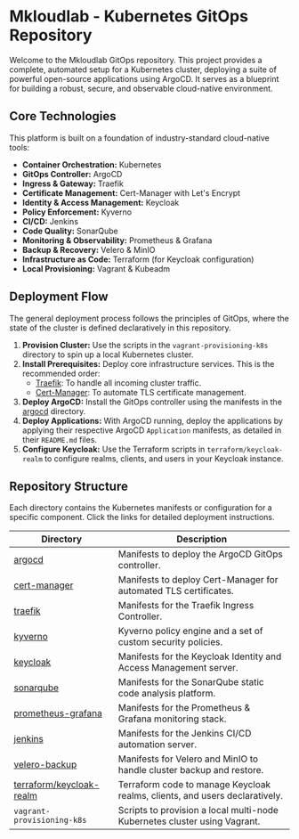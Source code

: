 # Mkloudlab - Kubernetes GitOps Repository

Welcome to the Mkloudlab GitOps repository. This project provides a complete, automated setup for a Kubernetes cluster, deploying a suite of powerful open-source applications using ArgoCD. It serves as a blueprint for building a robust, secure, and observable cloud-native environment.

## Core Technologies

This platform is built on a foundation of industry-standard cloud-native tools:

-   **Container Orchestration:** Kubernetes
-   **GitOps Controller:** ArgoCD
-   **Ingress & Gateway:** Traefik
-   **Certificate Management:** Cert-Manager with Let's Encrypt
-   **Identity & Access Management:** Keycloak
-   **Policy Enforcement:** Kyverno
-   **CI/CD:** Jenkins
-   **Code Quality:** SonarQube
-   **Monitoring & Observability:** Prometheus & Grafana
-   **Backup & Recovery:** Velero & MinIO
-   **Infrastructure as Code:** Terraform (for Keycloak configuration)
-   **Local Provisioning:** Vagrant & Kubeadm

## Deployment Flow

The general deployment process follows the principles of GitOps, where the state of the cluster is defined declaratively in this repository.

1.  **Provision Cluster:** Use the scripts in the `vagrant-provisioning-k8s` directory to spin up a local Kubernetes cluster.
2.  **Install Prerequisites:** Deploy core infrastructure services. This is the recommended order:
    -   [Traefik](./traefik/README.md): To handle all incoming cluster traffic.
    -   [Cert-Manager](./cert-manager/README.md): To automate TLS certificate management.
3.  **Deploy ArgoCD:** Install the GitOps controller using the manifests in the [argocd](./argocd/README.md) directory.
4.  **Deploy Applications:** With ArgoCD running, deploy the applications by applying their respective ArgoCD `Application` manifests, as detailed in their `README.md` files.
5.  **Configure Keycloak:** Use the Terraform scripts in `terraform/keycloak-realm` to configure realms, clients, and users in your Keycloak instance.

## Repository Structure

Each directory contains the Kubernetes manifests or configuration for a specific component. Click the links for detailed deployment instructions.

| Directory                               | Description                                                                        |
| --------------------------------------- | ---------------------------------------------------------------------------------- |
| [argocd](./argocd/)                     | Manifests to deploy the ArgoCD GitOps controller.                                  |
| [cert-manager](./cert-manager/)         | Manifests to deploy Cert-Manager for automated TLS certificates.                   |
| [traefik](./traefik/)                   | Manifests for the Traefik Ingress Controller.                                      |
| [kyverno](./kyverno/)                   | Kyverno policy engine and a set of custom security policies.                       |
| [keycloak](./keycloak/)                 | Manifests for the Keycloak Identity and Access Management server.                  |
| [sonarqube](./sonarqube/)               | Manifests for the SonarQube static code analysis platform.                         |
| [prometheus-grafana](./prometheux&grafana/) | Manifests for the Prometheus & Grafana monitoring stack.                           |
| [jenkins](./jenkins/)                   | Manifests for the Jenkins CI/CD automation server.                                 |
| [velero-backup](./velero-backup/)       | Manifests for Velero and MinIO to handle cluster backup and restore.               |
| [terraform/keycloak-realm](./terraform/keycloak-realm/) | Terraform code to manage Keycloak realms, clients, and users declaratively.        |
| `vagrant-provisioning-k8s`              | Scripts to provision a local multi-node Kubernetes cluster using Vagrant.          |
